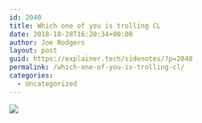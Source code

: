 ```yaml
---
id: 2040
title: Which one of you is trolling CL
date: 2018-10-28T16:20:34+00:00
author: Joe Rodgers
layout: post
guid: https://explainer.tech/sidenotes/?p=2040
permalink: /which-one-of-you-is-trolling-cl/
categories:
  - Uncategorized
---
```

<img class="posthaven-gallery-image" src="https://i2.wp.com/phaven-prod.s3.amazonaws.com/files/image_part/asset/2157155/jcYVS_HtwkpPqcZyMEU8xrVlMrM/medium_Screenshot_20181028-002945.png?resize=800%2C1600&#038;ssl=1" data-posthaven-state="processed" data-medium-src="https://i2.wp.com/phaven-prod.s3.amazonaws.com/files/image_part/asset/2157155/jcYVS_HtwkpPqcZyMEU8xrVlMrM/medium_Screenshot_20181028-002945.png?resize=800%2C1600&#038;ssl=1" data-medium-width="800" data-medium-height="1600" data-large-src="https://phaven-prod.s3.amazonaws.com/files/image_part/asset/2157155/jcYVS_HtwkpPqcZyMEU8xrVlMrM/large_Screenshot_20181028-002945.png" data-large-width="1200" data-large-height="2400" data-thumb-src="https://phaven-prod.s3.amazonaws.com/files/image_part/asset/2157155/jcYVS_HtwkpPqcZyMEU8xrVlMrM/thumb_Screenshot_20181028-002945.png" data-thumb-width="200" data-thumb-height="200" data-xlarge-src="https://phaven-prod.s3.amazonaws.com/files/image_part/asset/2157155/jcYVS_HtwkpPqcZyMEU8xrVlMrM/xlarge_Screenshot_20181028-002945.png" data-xlarge-width="1440" data-xlarge-height="2880" data-orig-src="https://phaven-prod.s3.amazonaws.com/files/image_part/asset/2157155/jcYVS_HtwkpPqcZyMEU8xrVlMrM/Screenshot_20181028-002945.png" data-orig-width="1440" data-orig-height="2880" data-posthaven-id="2157155" data-recalc-dims="1" />